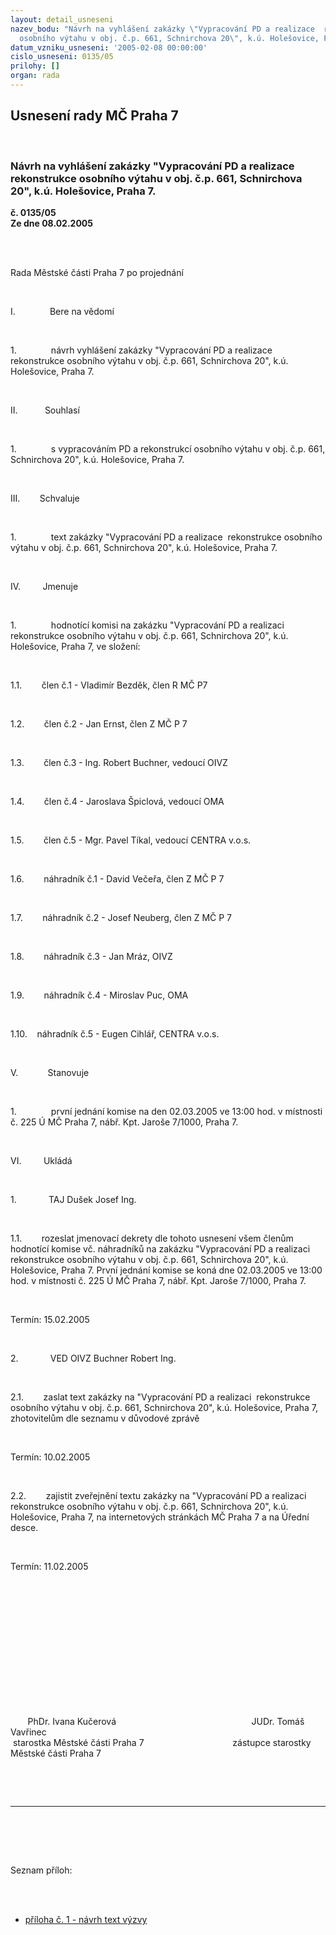 ```yaml
---
layout: detail_usneseni
nazev_bodu: "Návrh na vyhlášení zakázky \"Vypracování PD a realizace  rekonstrukce
  osobního výtahu v obj. č.p. 661, Schnirchova 20\", k.ú. Holešovice, Praha 7.\r\n\r\n"
datum_vzniku_usneseni: '2005-02-08 00:00:00'
cislo_usneseni: 0135/05
prilohy: []
organ: rada
---
```

<div id="ucUsn_pList" class="usn">
	<span><h2>Usnesení rady MČ Praha 7 </h2>
<br></span><div class="standBody">
<span><h3>Návrh na vyhlášení zakázky "Vypracování PD a realizace  rekonstrukce osobního výtahu v obj. č.p. 661, Schnirchova 20", k.ú. Holešovice, Praha 7.

</h3></span><div class="center">
		<strong>č. 0135/05</strong><br>
	</div>
<div class="center">
		<strong>Ze dne 08.02.2005</strong><br><br>
	</div>
<p><span><?xml:namespace prefix = o ns = "urn:schemas-microsoft-com:office:office" /><p></p></span></p>
<br><p><span>Rada Městské části Praha 7 po projednání<p></p></span></p>
<br><p><span>I.<span>              </span></span>Bere na vědomí</p>
<br><p><span>1.<span>              </span></span>návrh vyhlášení zakázky "Vypracování PD a realizace<span>  </span>rekonstrukce osobního výtahu v obj. č.p. 661, Schnirchova 20", k.ú. Holešovice, Praha 7.</p>
<br><p><span>II.<span>           </span></span>Souhlasí</p>
<br><p><span>1.<span>              </span></span>s vypracováním PD a rekonstrukcí osobního výtahu v obj. č.p. 661, Schnirchova 20", k.ú. Holešovice, Praha 7.</p>
<br><p><span>III.<span>        </span></span>Schvaluje</p>
<br><p><span>1.<span>              </span></span>text zakázky "Vypracování PD a realizace<span>  </span>rekonstrukce osobního výtahu v obj. č.p. 661, Schnirchova 20", k.ú. Holešovice, Praha 7.</p>
<br><p><span>IV.<span>         </span></span>Jmenuje</p>
<br><p><span>1.<span>              </span></span>hodnotící komisi na zakázku "Vypracování PD a realizaci<span>  </span>rekonstrukce osobního výtahu v obj. č.p. 661, Schnirchova 20", k.ú. Holešovice, Praha 7, ve složení:</p>
<br><p><span>1.1.<span>        </span></span>člen č.1 - Vladimír Bezděk, člen R MČ P7</p>
<br><p><span>1.2.<span>        </span></span>člen č.2 - Jan Ernst, člen Z MČ P 7 </p>
<br><p><span>1.3.<span>        </span></span>člen č.3 - Ing. Robert Buchner, vedoucí OIVZ</p>
<br><p><span>1.4.<span>        </span></span>člen č.4 - Jaroslava Špiclová, vedoucí OMA</p>
<br><p><span>1.5.<span>        </span></span>člen č.5 - Mgr. Pavel Tíkal, vedoucí CENTRA v.o.s.</p>
<br><p><span>1.6.<span>        </span></span>náhradník č.1 - David Večeřa, člen Z MČ P 7<span>  </span></p>
<br><p><span>1.7.<span>        </span></span>náhradník č.2 - Josef Neuberg, člen Z MČ P 7</p>
<br><p><span>1.8.<span>        </span></span>náhradník č.3 - Jan Mráz, OIVZ</p>
<br><p><span>1.9.<span>        </span></span>náhradník č.4 - Miroslav Puc, OMA</p>
<br><p><span>1.10.<span>    </span></span>náhradník č.5 - Eugen Cihlář, CENTRA v.o.s.</p>
<br><p><span>V.<span>            </span></span>Stanovuje</p>
<br><p><span>1.<span>              </span></span>první jednání komise na den 02.03.2005 ve 13:00 hod. v místnosti č. 225 Ú MČ Praha 7, nábř. Kpt. Jaroše 7/1000, Praha 7.</p>
<br><p><span>VI.<span>         </span></span>Ukládá</p>
<br><p><span>1.<span>             </span></span>TAJ Dušek Josef Ing.</p>
<br><p><span>1.1.<span>        </span></span>rozeslat jmenovací dekrety dle tohoto usnesení všem členům hodnotící komise vč. náhradníků na zakázku "Vypracování PD a realizaci<span>  </span>rekonstrukce osobního výtahu v obj. č.p. 661, Schnirchova 20", k.ú. Holešovice, Praha 7. První jednání komise se koná dne 02.03.2005 ve 13:00 hod. v místnosti č. 225 Ú MČ Praha 7, nábř. Kpt. Jaroše 7/1000, Praha 7.</p>
<br><p>Termín: 15.02.2005</p>
<br><p><span>2.<span>             </span></span>VED OIVZ Buchner Robert Ing.</p>
<br><p><span>2.1.<span>        </span></span>zaslat text zakázky na "Vypracování PD a realizaci<span>  </span>rekonstrukce osobního výtahu v obj. č.p. 661, Schnirchova 20", k.ú. Holešovice, Praha 7, zhotovitelům dle seznamu v důvodové zprávě</p>
<br><p>Termín: 10.02.2005</p>
<br><p><span>2.2.<span>        </span></span>zajistit zveřejnění textu zakázky na "Vypracování PD a realizaci<span>  </span>rekonstrukce osobního výtahu v obj. č.p. 661, Schnirchova 20", k.ú. Holešovice, Praha 7, na internetových stránkách MČ Praha 7 a na Úřední desce.</p>
<br><p>Termín: 11.02.2005</p>
<br><p align="left"><span><p> </p></span></p>
<br><p><span><p> </p></span></p>
<br><p><span><p> </p></span></p>
<br><p><span><span>       </span>PhDr. Ivana Kučerová<span>                                         </span><span>              </span>JUDr. Tomáš Vavřinec <br><span> </span>starostka Městské části Praha 7<span>                                 </span><span>   </span>zástupce starostky Městské části Praha 7<p></p></span></p>
<br><p><br></p>
<hr>
<br><br><p></p>
<br><p>Seznam příloh:</p>
<br><ul>
<br><li border><a href="http://www.praha7.cz/zdroj.aspx?typ=4&amp;Id=2694&amp;sh=1046563838">příloha č. 1 - návrh text výzvy</a></li>
</ul>
<br><p> </p>
</div>
</div>